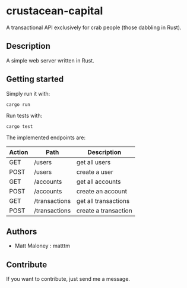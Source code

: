 # crustacean-capital

A transactional API exclusively for crab people (those dabbling in Rust).

## Description

A simple web server written in Rust.

## Getting started

Simply run it with:
```
cargo run
```
Run tests with:
```
cargo test
```
The implemented endpoints are:

| Action | Path | Description |
|---|---|---|
| GET | /users | get all users |
| POST | /users | create a user |
| GET | /accounts | get all accounts |
| POST | /accounts | create an account |
| GET | /transactions | get all transactions |
| POST | /transactions | create a transaction |

## Authors

-   Matt Maloney : matttm

## Contribute

If you want to contribute, just send me a message.
